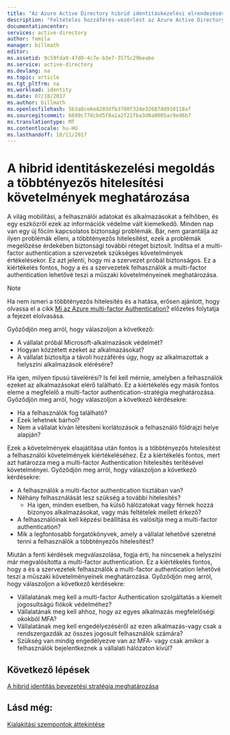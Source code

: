 ```yaml
---
title: "Az Azure Active Directory hibrid identitáskezelési elrendezésével kapcsolatos szempontok - többtényezős hitelesítési követelmények meghatározása"
description: "Feltételes hozzáférés-vezérlést az Azure Active Directory ellenőrzi a megadott feltételek, ha a felhasználó hitelesítése és az alkalmazáshoz való hozzáférés előtt válasszon. Ha ezek a feltételek teljesülnek, a felhasználó hitelesítése és hozzáférni az alkalmazáshoz engedélyezett."
documentationcenter: 
services: active-directory
author: femila
manager: billmath
editor: 
ms.assetid: 9c59fda9-47d0-4c7e-b3e7-3575c29beabe
ms.service: active-directory
ms.devlang: na
ms.topic: article
ms.tgt_pltfrm: na
ms.workload: identity
ms.date: 07/18/2017
ms.author: billmath
ms.openlocfilehash: 5b3a8ce6e4203dfb3700f324e32687dd910118af
ms.sourcegitcommit: 6699c77dcbd5f8a1a2f21fba3d0a0005ac9ed6b7
ms.translationtype: MT
ms.contentlocale: hu-HU
ms.lasthandoff: 10/11/2017
---
```

# <a name="determine-multi-factor-authentication-requirements-for-your-hybrid-identity-solution"></a>A hibrid identitáskezelési megoldás a többtényezős hitelesítési követelmények meghatározása
A világ mobilitási, a felhasználói adatokat és alkalmazásokat a felhőben, és egy eszközről ezek az információk védelme vált kiemelkedő.  Minden nap van egy új főcím kapcsolatos biztonsági problémák.  Bár, nem garantálja az ilyen problémák elleni, a többtényezős hitelesítést, ezek a problémák megelőzése érdekében biztonsági további réteget biztosít.
Indítsa el a multi-factor authentication a szervezetek szükséges követelmények értékelésekor. Ez azt jelenti, hogy mi a szervezet próbál biztonságos.  Ez a kiértékelés fontos, hogy a és a szervezetek felhasználók a multi-factor authentication lehetővé teszi a műszaki követelményeinek meghatározása.

> [!NOTE]
> Ha nem ismeri a többtényezős hitelesítés és a hatása, erősen ajánlott, hogy olvassa el a cikk [Mi az Azure multi-factor Authentication?](../multi-factor-authentication/multi-factor-authentication.md) előzetes folytatja a fejezet elolvasása.
> 
> 

Győződjön meg arról, hogy válaszoljon a következő:

* A vállalat próbál Microsoft-alkalmazások védelmét? 
* Hogyan közzétett ezeket az alkalmazásokat?
* A vállalat biztosítja a távoli hozzáférés úgy, hogy az alkalmazottak a helyszíni alkalmazások elérésére?

Ha igen, milyen típusú távelérési? Is fel kell mérnie, amelyben a felhasználók ezeket az alkalmazásokat elérő található. Ez a kiértékelés egy másik fontos eleme a megfelelő a multi-factor authentication-stratégia meghatározása. Győződjön meg arról, hogy válaszoljon a következő kérdésekre:

* Ha a felhasználók fog található?
* Ezek lehetnek bárhol?
* Nem a vállalat kíván létesíteni korlátozások a felhasználó földrajzi helye alapján?

Ezek a követelmények elsajátítása után fontos is a többtényezős hitelesítést a felhasználói követelmények kiértékeléséhez. Ez a kiértékelés fontos, mert azt határozza meg a multi-factor Authentication hitelesítés terítésével követelményei. Győződjön meg arról, hogy válaszoljon a következő kérdésekre:

* A felhasználók a multi-factor authentication tisztában van?
* Néhány felhasználását lesz szükség a további hitelesítés?  
  * Ha igen, minden esetben, ha külső hálózatokat vagy férnek hozzá bizonyos alkalmazásokat, vagy más feltételek mellett érkező?
* A felhasználóinak kell képzési beállítása és valósítja meg a multi-factor authentication?
* Mik a legfontosabb forgatókönyvek, amely a vállalat lehetővé szeretné tenni a felhasználók a többtényezős hitelesítést?

Miután a fenti kérdések megválaszolása, fogja érti, ha nincsenek a helyszíni már megvalósította a multi-factor authentication. Ez a kiértékelés fontos, hogy a és a szervezetek felhasználók a multi-factor authentication lehetővé teszi a műszaki követelményeinek meghatározása. Győződjön meg arról, hogy válaszoljon a következő kérdésekre:

* Vállalatának meg kell a multi-factor Authentication szolgáltatás a kiemelt jogosultságú fiókok védelméhez?
* Vállalatának meg kell ahhoz, hogy az egyes alkalmazás megfelelőségi okokból MFA?
* Vállalatának meg kell engedélyezéséről az ezen alkalmazás-vagy csak a rendszergazdák az összes jogosult felhasználók számára?
* Szükség van mindig engedélyezve van az MFA- vagy csak amikor a felhasználók bejelentkeznek a vállalati hálózaton kívül?

## <a name="next-steps"></a>Következő lépések
[A hibrid identitás bevezetési stratégia meghatározása](active-directory-hybrid-identity-design-considerations-identity-adoption-strategy.md)

## <a name="see-also"></a>Lásd még:
[Kialakítási szempontok áttekintése](active-directory-hybrid-identity-design-considerations-overview.md)

